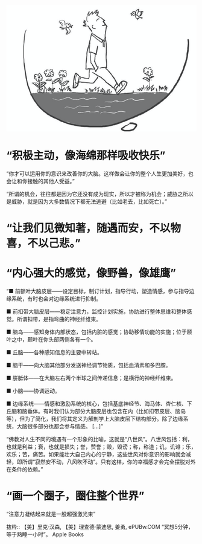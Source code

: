 ![img](https://github.com/hiro-9999/blog/blob/master/Books_/books/%E6%9D%82%E4%B9%A6/%E3%82%B9%E3%82%AF%E3%83%AA%E3%83%BC%E3%83%B3%E3%82%B7%E3%83%A7%E3%83%83%E3%83%88%202020-02-24%2022.27.16.png)
# “积极主动，像海绵那样吸收快乐”


“你才可以运用你的意识来改善你的大脑。这样做会让你的整个人生更加美好，也会让和你接触的其他人受益。”

“所谓的机会，往往都是因为它还没有成为现实，所以才被称为机会；威胁之所以是威胁，就是因为大多数情况下都无法逃避（比如老去，比如死亡）。”

# “让我们见微知著，随遇而安，不以物喜，不以己悲。”

# “内心强大的感觉，像野兽，像雄鹰”

“■ 前额叶大脑皮层——设定目标，制订计划，指导行动，塑造情感，参与指导边缘系统，有时也会对边缘系统进行抑制。

■ 前扣带大脑皮层——稳定注意力，监控计划实施，协助进行整体思维和整体感觉。所谓扣带，是指弯曲的神经纤维束。

■ 脑岛——感知身体内部状态，包括内脏的感觉；协助移情功能的实施；位于颞叶之中，颞叶在你头部两侧各有一个。

■ 丘脑——各种感知信息的主要中转站。

■ 脑干——向大脑其他部分发送神经调节物质，包括血清素和多巴胺。

■ 胼胝体——在大脑左右两个半球之间传递信息；是横行的神经纤维束。

■ 小脑——协调运动。

■ 边缘系统——情感和激励系统的核心，包括基底神经节、海马体、杏仁核、下丘脑和脑垂体。有时我们认为部分大脑皮层也包含在内（比如扣带皮层、脑岛等），但为了简化，我们将其定义为解剖学上大脑皮层下结构部分。除了边缘系统，大脑很多部分也都会参与情感。
[…]”

“佛教对人生不同的境遇有一个形象的比喻，这就是“八世风”。八世风包括：利，也就是利益；衰，也就是损失；誉，赞誉；毁，毁谤；称，称道；讥，讥诽；乐，欢乐；苦，痛苦。如果能壮大自己内心的宁静，这些世风对你意识的影响就会减轻，即所谓“寂然安不动，八风吹不动”。只有这样，你的幸福感才会完全摆脱对外在条件的依赖。”

# “画一个圈子，圈住整个世界”

“注意力凝结起来就是一股超强激光束”

抜粋:: 【美】里克·汉森, 【美】理查德·蒙迪思, 姜勇, ePUBw.COM  “冥想5分钟，等于熟睡一小时”。 Apple Books  
